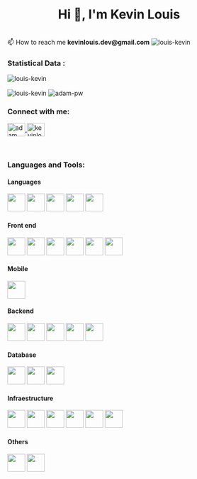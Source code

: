 <h1 align="center">Hi 👋, I'm Kevin Louis</h1>
<br>
📫 How to reach me <b>kevinlouis.dev@gmail.com</b>
 <img src="https://komarev.com/ghpvc/?username=louis-kevin&label=Profile%20views&color=0e75b6&style=flat" alt="louis-kevin" />
 
<h3>Statistical Data :</h3>
<p>
    <img align="center"
        src="https://github-readme-stats.vercel.app/api/top-langs?username=louis-kevin&show_icons=true&locale=en&bg_color=0d1117&text_color=ffffff&layout=compact&hide=php,html&langs_count=10"
        alt="louis-kevin"
        bg_color=#808080/>
</p>
<p>
        <img align="center"
        src="https://github-readme-stats.vercel.app/api?username=louis-kevin&show_icons=true&locale=en&bg_color=0d1117&text_color=ffffff&repo=convoychat"
        alt="louis-kevin" />    
        <img align="center"
        src="https://github-readme-streak-stats.herokuapp.com/?user=louis-kevin&theme=dark&background=0d1117&date_format=M%20j%5B%2C%20Y%5D"
        alt="adam-pw" />
</p>


<h3 align="left">Connect with me:</h3>
<p align="left">
    <a href="https://www.linkedin.com/in/kevin-louis-santos-303160120/" target="blank">
        <img
            align="center"
            src="https://raw.githubusercontent.com/rahuldkjain/github-profile-readme-generator/master/src/images/icons/Social/linked-in-alt.svg"
            alt="adam pithewan" height="30" width="40" />
    </a>
    <a href="https://instagram.com/kevinlouis.js" target="blank"><img
            align="center"
            src="https://raw.githubusercontent.com/rahuldkjain/github-profile-readme-generator/master/src/images/icons/Social/instagram.svg"
            alt="kevinlouis.js" height="30" width="40" /></a>
</p>

<br>

<h3 align="left">Languages and Tools:</h3>

<h4>Languages</h4>
<p align="left">
    <img src="https://github.com/railwayapp/devicons/blob/main/static/i/php.svg"
        width="40" height="40" />
    <img
        src="https://github.com/railwayapp/devicons/blob/main/static/i/ruby.svg"
        width="40" height="40" />
    <img
        src="https://github.com/railwayapp/devicons/blob/main/static/i/python.svg"
        width="40" height="40" />
    <img
        src="https://github.com/railwayapp/devicons/blob/main/static/i/javascript.svg"
        width="40" height="40" />
    <img
        src="https://github.com/railwayapp/devicons/blob/main/static/i/dart.svg"
        width="40" height="40" />
</p>
<h4>Front end</h4>
<p align="left">
    <img
        src="https://github.com/railwayapp/devicons/blob/main/static/i/vuejs.svg"
        width="40" height="40" />
    <img
        src="https://github.com/railwayapp/devicons/blob/main/static/i/react.svg"
        width="40" height="40" />
    <img
        src="https://github.com/railwayapp/devicons/blob/main/static/i/jquery.svg"
        width="40" height="40" />
    <img
        src="https://github.com/railwayapp/devicons/blob/main/static/i/bootstrap.svg"
        width="40" height="40" />
    <img
        src="https://github.com/railwayapp/devicons/blob/main/static/i/css3.svg"
        width="40" height="40" />
    <img
        src="https://github.com/railwayapp/devicons/blob/main/static/i/postman.svg"
        width="40" height="40" />
</p>
<h4>Mobile</h4>
<p align="left">
    <img
        src="https://github.com/railwayapp/devicons/blob/main/static/i/flutter.svg"
        width="40" height="40" />
</p>
<h4>Backend</h4>
<p align="left">
    <img
        src="https://github.com/railwayapp/devicons/blob/main/static/i/laravel.svg"
        width="40" height="40" />
    <img
        src="https://github.com/railwayapp/devicons/blob/main/static/i/nodejs.svg"
        width="40" height="40" />
    <img
        src="https://github.com/railwayapp/devicons/blob/main/static/i/rails.svg"
        width="40" height="40" />
    <img
        src="https://github.com/railwayapp/devicons/blob/main/static/i/redis.svg"
        width="40" height="40" />
    <img
        src="https://github.com/railwayapp/devicons/blob/main/static/i/firebase.svg"
        width="40" height="40" />
</p>
<h4>Database</h4>
<p align="left">
    <img
        src="https://github.com/railwayapp/devicons/blob/main/static/i/postgresql.svg"
        width="40" height="40" />
    <img
        src="https://github.com/railwayapp/devicons/blob/main/static/i/mysql.svg"
        width="40" height="40" />
    <img
        src="https://github.com/railwayapp/devicons/blob/main/static/i/mongodb.svg"
        width="40" height="40" />
</p>
<h4>Infraestructure</h4>
<p align="left">
    <img src="https://github.com/railwayapp/devicons/blob/main/static/i/aws.svg"
        width="40" height="40" />
    <img
        src="https://github.com/railwayapp/devicons/blob/main/static/i/docker.svg"
        width="40" height="40" />
    <img
        src="https://github.com/railwayapp/devicons/blob/main/static/i/googlecloud.svg"
        width="40" height="40" />
    <img
        src="https://github.com/railwayapp/devicons/blob/main/static/i/heroku.svg"
        width="40" height="40" />
    <img
        src="https://github.com/railwayapp/devicons/blob/main/static/i/nginx.svg"
        width="40" height="40" />
    <img
        src="https://github.com/railwayapp/devicons/blob/main/static/i/kubernetes.svg"
        width="40" height="40" />
</p>
<h4>Others</h4>
<p align="left">
    <img src="https://github.com/railwayapp/devicons/blob/main/static/i/git.svg"
        width="40" height="40" />
    <img src="https://github.com/railwayapp/devicons/blob/main/static/i/npm.svg"
        width="40" height="40" />
</p>

